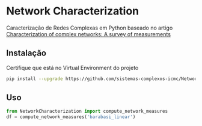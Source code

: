 # Network Characterization

Caracterização de Redes Complexas em Python baseado no artigo [Characterization of complex networks: A survey of measurements](https://arxiv.org/abs/cond-mat/0505185)

## Instalação
Certifique que está no Virtual Environment do projeto
``` bash
pip install --upgrade https://github.com/sistemas-complexos-icmc/NetworkCharacterization/tarball/main
```

## Uso
``` python
from NetworkCharacterization import compute_network_measures
df = compute_network_measures('barabasi_linear')
```


